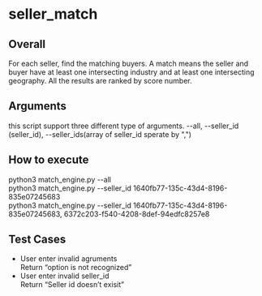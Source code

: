 # seller_match

## Overall

For each seller, find the matching buyers.  A match means the seller and buyer have at least one intersecting industry and at least one intersecting geography. All the results are ranked by score number.

## Arguments
this script support three different type of arguments. --all, --seller_id (seller_id), --seller_ids(array of seller_id sperate by ",")

## How to execute
python3 match_engine.py --all<br />
python3 match_engine.py --seller_id 1640fb77-135c-43d4-8196-835e07245683<br />
python3 match_engine.py --seller_id 1640fb77-135c-43d4-8196-835e07245683, 6372c203-f540-4208-8def-94edfc8257e8<br />

## Test Cases
- User enter invalid agruments<br />
  Return “option is not recognized”
- User enter invalid seller_id<br />
  Return “Seller id doesn’t exisit”

